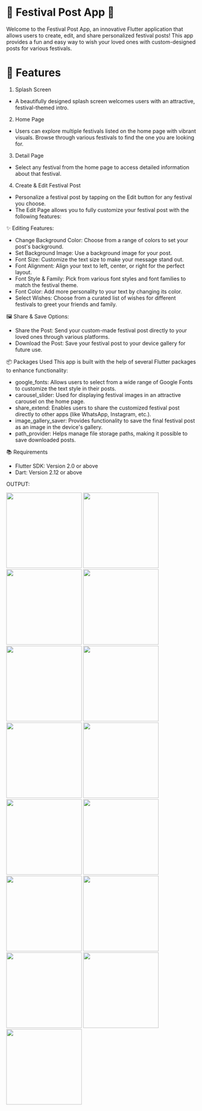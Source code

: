# 🎉 Festival Post App 🎉
Welcome to the Festival Post App, an innovative Flutter application that allows users to create, edit, and share personalized festival posts! This app provides a fun and easy way to wish your loved ones with custom-designed posts for various festivals.

# 🚀 Features
1. Splash Screen
* A beautifully designed splash screen welcomes users with an attractive, festival-themed intro.
2. Home Page
* Users can explore multiple festivals listed on the home page with vibrant visuals.
Browse through various festivals to find the one you are looking for.
3. Detail Page
* Select any festival from the home page to access detailed information about that festival.
4. Create & Edit Festival Post
* Personalize a festival post by tapping on the Edit button for any festival you choose.
* The Edit Page allows you to fully customize your festival post with the following features:
  
✨ Editing Features:
* Change Background Color: Choose from a range of colors to set your post's background.
* Set Background Image: Use a background image for your post.
* Font Size: Customize the text size to make your message stand out.
* Font Alignment: Align your text to left, center, or right for the perfect layout.
* Font Style & Family: Pick from various font styles and font families to match the festival theme.
* Font Color: Add more personality to your text by changing its color.
* Select Wishes: Choose from a curated list of wishes for different festivals to greet your friends 
  and family.
  
🖼 Share & Save Options:
* Share the Post: Send your custom-made festival post directly to your loved ones through various 
  platforms.
* Download the Post: Save your festival post to your device gallery for future use.

📦 Packages Used
This app is built with the help of several Flutter packages to enhance functionality:

* google_fonts: Allows users to select from a wide range of Google Fonts to customize the text style in their posts.
* carousel_slider: Used for displaying festival images in an attractive carousel on the home page.
* share_extend: Enables users to share the customized festival post directly to other apps (like WhatsApp, Instagram, etc.).
* image_gallery_saver: Provides functionality to save the final festival post as an image in the device's gallery.
* path_provider: Helps manage file storage paths, making it possible to save downloaded posts.

📚 Requirements
* Flutter SDK: Version 2.0 or above
* Dart: Version 2.12 or above




OUTPUT:


<img src = "https://github.com/user-attachments/assets/cc25a621-b9e0-4308-a599-e3ec0355737e" width="200" >
<img src = "https://github.com/user-attachments/assets/8c160379-9840-4380-9d59-2273181bb10e" width="200" >
<img src = "https://github.com/user-attachments/assets/9e25de64-d5a7-4e85-b4f4-6f4c8db75f5e" width="200" >
<img src = "https://github.com/user-attachments/assets/367d1bd5-2f6f-4518-b673-6735b94f015f" width="200" >
<img src = "https://github.com/user-attachments/assets/726764b0-e1f5-4e1f-962d-b56c4c35bd3e" width="200" >
<img src = "https://github.com/user-attachments/assets/11ce2ec9-0aed-4723-83ba-6f36d699cf15" width="200" >
<img src = "https://github.com/user-attachments/assets/a2c42b69-776d-460a-ac65-86a40c9db872" width="200" >
<img src = "https://github.com/user-attachments/assets/e29dd9d5-c78c-421a-8f94-e6c442569fda" width="200" >
<img src = "https://github.com/user-attachments/assets/e93e0b9e-c249-4137-a7f2-f37ce2797b0c" width="200" >
<img src = "https://github.com/user-attachments/assets/eb255fcd-f6e9-4090-884b-ffb2ee554e2e" width="200" >
<img src = "https://github.com/user-attachments/assets/4f36f88d-141d-42e4-80d3-8e8c154d67ef" width="200" >
<img src = "https://github.com/user-attachments/assets/836cb779-9aef-489a-9515-a66e0ceec5fa" width="200" >
<img src = "https://github.com/user-attachments/assets/734ddc04-9400-4a6b-b7d3-222f09a8a025" width="200" >
<img src = "https://github.com/user-attachments/assets/8278deec-a735-4c70-9c13-b9f44c83697e" width="200" >
<img src = "https://github.com/user-attachments/assets/7c3c96cd-dd3d-4d7e-bdd4-bc385efb0650" width="200" >

